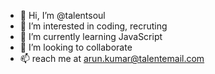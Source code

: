 - 👋 Hi, I’m @talentsoul
- 👀 I’m interested in coding, recruting
- 🌱 I’m currently learning JavaScript
- 💞️ I’m looking to collaborate 
- 📫 reach me at arun.kumar@talentemail.com

<!---
talentsoul/talentsoul is a ✨ special ✨ repository because its `README.md` (this file) appears on your GitHub profile.
You can click the Preview link to take a look at your changes.
--->
